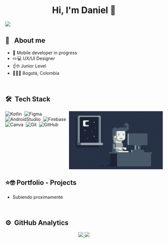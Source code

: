 <div align="center">
<h1 align="center">Hi, I'm Daniel 👋</h1>
</div>
<img src="https://i.imgur.com/f4bT94O.png">

## 👋 &nbsp; About me

- 📲 Mobile developer in progress 
- ✏️💻 UX/UI Designer
- ☝️🤓 Junior Level
- 📍🇨🇴 Bogotá, Colombia
<br>

## 🛠 &nbsp;Tech Stack
<img alt="Night Coding" src="https://raw.githubusercontent.com/AVS1508/AVS1508/master/assets/Night-Coding.gif" align="right"/>

![Kotlin](https://img.shields.io/badge/-Kotlin-05122A?style=flat&logo=kotlin)&nbsp;
![Figma](https://img.shields.io/badge/-Figma-05122A?style=flat&logo=figma)&nbsp;
![AndroidStudiio](https://img.shields.io/badge/-AndroidStudio-05122A?style=flat&logo=androidstudio)&nbsp;
![Firebase](https://img.shields.io/badge/-Firebase-05122A?style=flat&logo=firebase)&nbsp;
![Canva](https://img.shields.io/badge/-Canva-05122A?style=flat&logo=canva)&nbsp;
![Git](https://img.shields.io/badge/-Git-05122A?style=flat&logo=git)&nbsp;
![GitHub](https://img.shields.io/badge/-GitHub-05122A?style=flat&logo=github)&nbsp;

<br>
<br>
<br>
<br>
<br>
<br>
<br>



## ⭐🤓&nbsp;Portfolio - Projects
- Subiendo proximamente
<br>


## ⚙️ &nbsp;GitHub Analytics

<p align="center">
<a href="https://github.com/DanielAlejandro1701">
  <img height="180em" src="https://github-readme-stats-eight-theta.vercel.app/api?username=DanielAlejandro1701&show_icons=true&theme=algolia&include_all_commits=true&count_private=true"/>
  <img height="180em" src="https://github-readme-stats-eight-theta.vercel.app/api/top-langs/?username=DanielAlejandro1701&layout=compact&langs_count=8&theme=algolia"/>
</a>
</p>





<!--
**DanielAlejandro1701/DanielAlejandro1701** is a ✨ _special_ ✨ repository because its `README.md` (this file) appears on your GitHub profile.

Here are some ideas to get you started:

- 🔭 I’m currently working on ...
- 🌱 I’m currently learning ...
- 👯 I’m looking to collaborate on ...
- 🤔 I’m looking for help with ...
- 💬 Ask me about ...
- 📫 How to reach me: ...
- 😄 Pronouns: ...
- ⚡ Fun fact: ...
-->

